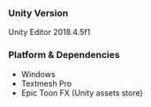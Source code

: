 ### Unity Version
Unity Editor 2018.4.5f1

### Platform & Dependencies
- Windows
- Textmesh Pro
- Epic Toon FX (Unity assets store)
